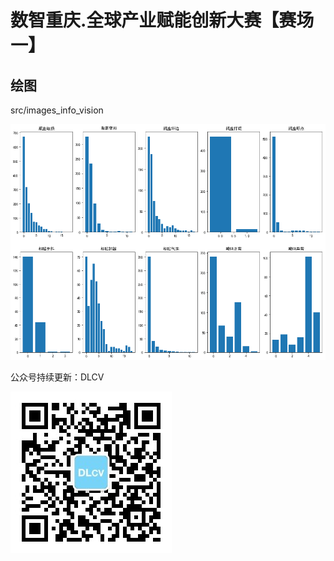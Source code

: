 # 数智重庆.全球产业赋能创新大赛【赛场一】

## 绘图

src/images_info_vision

![](./images/wh.png)



公众号持续更新：DLCV

![](./images/DLCV.jpg)
































